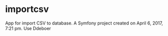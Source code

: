 importcsv
=========
App for import CSV to database.
A Symfony project created on April 6, 2017, 7:21 pm.
Use Ddeboer